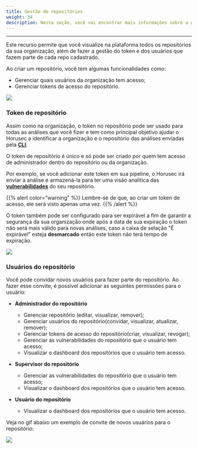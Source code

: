 ```yaml
---
title: Gestão de repositórios
weight: 34
description: Nesta seção, você vai encontrar mais informações sobre a gestão de repositórios.
---
```


---

Este recurso permite que você visualize na plataforma todos os repositórios da sua organização, além de fazer a gestão do token e dos usuários que fazem parte de cada repo cadastrado. 

Ao criar um repositório, você tem algumas funcionalidades como:

* Gerenciar quais usuários da organização tem acesso;
* Gerenciar tokens de acesso do repositório.

![](/docs/ptbr/web/services/manager/repository-management/1-repository-organization.gif)

### Token de repositório

Assim como na organização, o token no repositório pode ser usado para todas as análises que você fizer e tem como principal objetivo ajudar o Horusec a identificar a organização e o repositório das análises enviadas pela [**CLI**](/docs/pt-br/cli/overview/). 

O token de repositório é único e só pode ser criado por quem tem acesso de administrador dentro do repositório ou da organização. 

Por exemplo, se você adicionar este token em sua pipeline, o Horusec irá enviar a análise e armazená-la para ter uma visão analítica das [**vulnerabilidades**](/docs/pt-br/web/services/vulnerability/) do seu repositório.

{{% alert color="warning" %}}
Lembre-se de que, ao criar um token de acesso, ele será visto apenas uma vez.
{{% /alert %}}

O token também pode ser configurado para ser expirável a fim de garantir a segurança da sua organização onde após a data de sua expiração o token não será mais válido para novas análises, caso a caixa de selação "É expirável" esteja **desmarcado** então este token não terá tempo de expiração.

![](/docs/ptbr/web/services/manager/repository-management/2-token-repository.gif)

### Usuários do repositório

Você pode convidar novos usuários para fazer parte do repositório. Ao fazer esse convite, é possível adicionar as seguintes permissões para o usuário:

* **Administrador do repositório**

  * Gerenciar repositório \(editar, visualizar, remover\);
  * Gerenciar usuários do repositório\(convidar, visualizar, atualizar, remover\);
  * Gerenciar tokens de acesso do repositório\(criar, visualizar, revogar\);
  * Gerenciar as vulnerabilidades do repositório que o usuário tem acesso;
  * Visualizar o dashboard dos repositórios que o usuário tem acesso.

* **Supervisor do repositório**
  * Gerenciar as vulnerabilidades do repositório que o usuário tem acesso;
  * Visualizar o dashboard dos repositórios que o usuário tem acesso.

* **Usuário do repositório**
  * Visualizar o dashboard dos repositórios que o usuário tem acesso.

Veja no gif abaixo um exemplo de convite de novos usuários para o repositório: 

![](/docs/ptbr/web/services/manager/repository-management/3-invite-user.gif)
